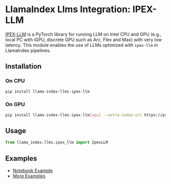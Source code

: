 # LlamaIndex Llms Integration: IPEX-LLM

[IPEX-LLM](https://github.com/intel-analytics/ipex-llm) is a PyTorch library for running LLM on Intel CPU and GPU (e.g., local PC with iGPU, discrete GPU such as Arc, Flex and Max) with very low latency. This module enables the use of LLMs optimized with `ipex-llm` in LlamaIndex pipelines.

## Installation

### On CPU

```bash
pip install llama-index-llms-ipex-llm
```

### On GPU

```bash
pip install llama-index-llms-ipex-llm[xpu] --extra-index-url https://pytorch-extension.intel.com/release-whl/stable/xpu/us/
```

## Usage

```python
from llama_index.llms.ipex_llm import IpexLLM
```

## Examples

- [Notebook Example](https://docs.llamaindex.ai/en/stable/examples/llm/ipex_llm/)
- [More Examples](https://github.com/run-llama/llama_index/tree/main/llama-index-integrations/llms/llama-index-llms-ipex-llm/examples)
